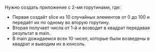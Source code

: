 Нужно создать приложение с 2-мя горутинами, где:
- Первая создаёт slice из 10 случайных элементов от 0 до 100 и
передаёт их по одному во вторую горутину.
- Вторая получает числа от 1-й и возводит в квадрат передавая
результат в main.
- В main дожидаемся всех 10 чисел, которые были возведены в
квадрат и выводим их в консоль.